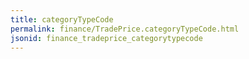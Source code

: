 ```yaml
---
title: categoryTypeCode
permalink: finance/TradePrice.categoryTypeCode.html
jsonid: finance_tradeprice_categorytypecode
---
```

